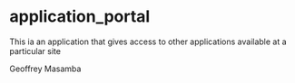 application_portal
==================

This ia an application that gives access to other applications available at a particular site

Geoffrey Masamba
